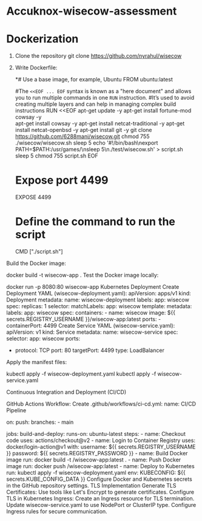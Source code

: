 # Accuknox-wisecow-assessment
# Dockerization
1. Clone the repository git clone https://github.com/nyrahul/wisecow

2. Write Dockerfile:

   *# Use a base image, for example, Ubuntu
     FROM ubuntu:latest

    #The `<<EOF ... EOF` syntax is known as a "here document" and allows you to run multiple commands in one `RUN` instruction.
    #It’s used to avoid creating multiple layers and can help in managing complex build instructions
    RUN <<EOF
    apt-get update -y
    apt-get install fortune-mod cowsay -y \
    apt-get install cowsay -y
    apt-get install netcat-traditional -y
    apt-get install netcat-openbsd -y
    apt-get install git -y
    git clone https://github.com/6288mani/wisecow.git
    chmod 755 ./wisecow/wisecow.sh
    sleep 5
    echo '#!/bin/bash\nexport PATH=$PATH:/usr/games/\nsleep 5\n./test/wisecow.sh' > script.sh
    sleep 5
    chmod 755 script.sh
    EOF
    # Expose port 4499
    EXPOSE 4499

    # Define the command to run the script
    CMD ["./script.sh"]

Build the Docker image:

docker build -t wisecow-app .
Test the Docker image locally:

docker run -p 8080:80 wisecow-app
Kubernetes Deployment
Create Deployment YAML (wisecow-deployment.yaml):
apiVersion: apps/v1
kind: Deployment
metadata:
  name: wisecow-deployment
  labels:
    app: wisecow
spec:
  replicas: 1
  selector:
    matchLabels:
      app: wisecow
  template:
    metadata:
      labels:
        app: wisecow
    spec:
      containers:
      - name: wisecow
        image: ${{ secrets.REGISTRY_USERNAME }}/wisecow-app:latest
        ports:
        - containerPort: 4499
Create Service YAML (wisecow-service.yaml):
apiVersion: v1
kind: Service
metadata:
  name: wisecow-service
spec:
  selector:
    app: wisecow
  ports:
  - protocol: TCP
    port: 80
    targetPort: 4499
  type: LoadBalancer

Apply the manifest files:

kubectl apply -f wisecow-deployment.yaml
kubectl apply -f wisecow-service.yaml

Continuous Integration and Deployment (CI/CD)

GitHub Actions Workflow:
Create .github/workflows/ci-cd.yml:
name: CI/CD Pipeline

on:
  push:
    branches:
      - main

jobs:
  build-and-deploy:
    runs-on: ubuntu-latest
    steps:
    - name: Checkout code
      uses: actions/checkout@v2
    - name: Login to Container Registry
      uses: docker/login-action@v1
      with:
        username: ${{ secrets.REGISTRY_USERNAME }}
        password: ${{ secrets.REGISTRY_PASSWORD }}
    - name: Build Docker image
      run: docker build -t <your-container-registry>/wisecow-app:latest .
    - name: Push Docker image
      run: docker push <your-container-registry>/wisecow-app:latest
    - name: Deploy to Kubernetes
      run: kubectl apply -f wisecow-deployment.yaml
      env:
        KUBECONFIG: ${{ secrets.KUBE_CONFIG_DATA }}
Configure Docker and Kubernetes secrets in the GitHub repository settings.
TLS Implementation
Generate TLS Certificates:
Use tools like Let's Encrypt to generate certificates.
Configure TLS in Kubernetes Ingress:
Create an Ingress resource for TLS termination.
Update wisecow-service.yaml to use NodePort or ClusterIP type.
Configure Ingress rules for secure communication.
